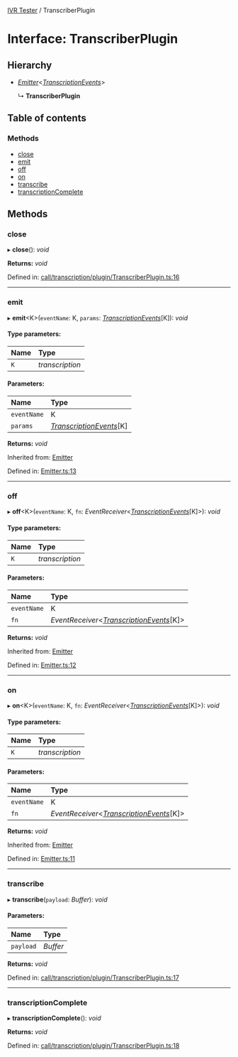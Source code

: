 [IVR Tester](../README.md) / TranscriberPlugin

# Interface: TranscriberPlugin

## Hierarchy

* [*Emitter*](emitter.md)<[*TranscriptionEvents*](../README.md#transcriptionevents)\>

  ↳ **TranscriberPlugin**

## Table of contents

### Methods

- [close](transcriberplugin.md#close)
- [emit](transcriberplugin.md#emit)
- [off](transcriberplugin.md#off)
- [on](transcriberplugin.md#on)
- [transcribe](transcriberplugin.md#transcribe)
- [transcriptionComplete](transcriberplugin.md#transcriptioncomplete)

## Methods

### close

▸ **close**(): *void*

**Returns:** *void*

Defined in: [call/transcription/plugin/TranscriberPlugin.ts:16](https://github.com/LuisAntezana/ivr-tester/blob/1802d94/packages/ivr-tester/src/call/transcription/plugin/TranscriberPlugin.ts#L16)

___

### emit

▸ **emit**<K\>(`eventName`: K, `params`: [*TranscriptionEvents*](../README.md#transcriptionevents)[K]): *void*

#### Type parameters:

Name | Type |
:------ | :------ |
`K` | *transcription* |

#### Parameters:

Name | Type |
:------ | :------ |
`eventName` | K |
`params` | [*TranscriptionEvents*](../README.md#transcriptionevents)[K] |

**Returns:** *void*

Inherited from: [Emitter](emitter.md)

Defined in: [Emitter.ts:13](https://github.com/LuisAntezana/ivr-tester/blob/1802d94/packages/ivr-tester/src/Emitter.ts#L13)

___

### off

▸ **off**<K\>(`eventName`: K, `fn`: *EventReceiver*<[*TranscriptionEvents*](../README.md#transcriptionevents)[K]\>): *void*

#### Type parameters:

Name | Type |
:------ | :------ |
`K` | *transcription* |

#### Parameters:

Name | Type |
:------ | :------ |
`eventName` | K |
`fn` | *EventReceiver*<[*TranscriptionEvents*](../README.md#transcriptionevents)[K]\> |

**Returns:** *void*

Inherited from: [Emitter](emitter.md)

Defined in: [Emitter.ts:12](https://github.com/LuisAntezana/ivr-tester/blob/1802d94/packages/ivr-tester/src/Emitter.ts#L12)

___

### on

▸ **on**<K\>(`eventName`: K, `fn`: *EventReceiver*<[*TranscriptionEvents*](../README.md#transcriptionevents)[K]\>): *void*

#### Type parameters:

Name | Type |
:------ | :------ |
`K` | *transcription* |

#### Parameters:

Name | Type |
:------ | :------ |
`eventName` | K |
`fn` | *EventReceiver*<[*TranscriptionEvents*](../README.md#transcriptionevents)[K]\> |

**Returns:** *void*

Inherited from: [Emitter](emitter.md)

Defined in: [Emitter.ts:11](https://github.com/LuisAntezana/ivr-tester/blob/1802d94/packages/ivr-tester/src/Emitter.ts#L11)

___

### transcribe

▸ **transcribe**(`payload`: *Buffer*): *void*

#### Parameters:

Name | Type |
:------ | :------ |
`payload` | *Buffer* |

**Returns:** *void*

Defined in: [call/transcription/plugin/TranscriberPlugin.ts:17](https://github.com/LuisAntezana/ivr-tester/blob/1802d94/packages/ivr-tester/src/call/transcription/plugin/TranscriberPlugin.ts#L17)

___

### transcriptionComplete

▸ **transcriptionComplete**(): *void*

**Returns:** *void*

Defined in: [call/transcription/plugin/TranscriberPlugin.ts:18](https://github.com/LuisAntezana/ivr-tester/blob/1802d94/packages/ivr-tester/src/call/transcription/plugin/TranscriberPlugin.ts#L18)
